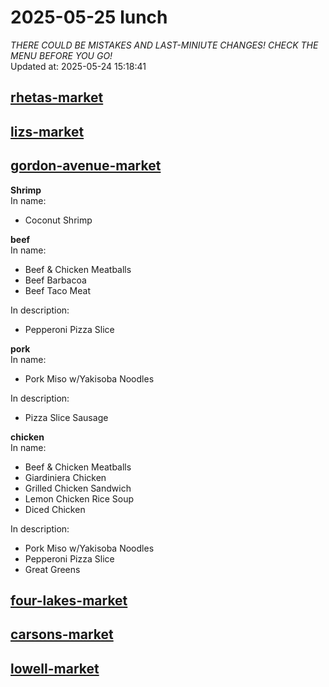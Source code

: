 # 2025-05-25 lunch  
*THERE COULD BE MISTAKES AND LAST-MINIUTE CHANGES! CHECK THE MENU BEFORE YOU GO!*  
Updated at: 2025-05-24 15:18:41  
## [rhetas-market](https://wisc-housingdining.nutrislice.com/menu/rhetas-market/lunch/2025-05-25)  
## [lizs-market](https://wisc-housingdining.nutrislice.com/menu/lizs-market/lunch/2025-05-25)  
## [gordon-avenue-market](https://wisc-housingdining.nutrislice.com/menu/gordon-avenue-market/lunch/2025-05-25)  
**Shrimp**  
In name:   
 - Coconut Shrimp  
  
**beef**  
In name:   
 - Beef & Chicken Meatballs  
 - Beef Barbacoa  
 - Beef Taco Meat  
  
In description:   
 - Pepperoni Pizza Slice  
  
**pork**  
In name:   
 - Pork Miso w/Yakisoba Noodles  
  
In description:   
 - Pizza Slice Sausage  
  
**chicken**  
In name:   
 - Beef & Chicken Meatballs  
 - Giardiniera Chicken  
 - Grilled Chicken Sandwich  
 - Lemon Chicken Rice Soup  
 - Diced Chicken  
  
In description:   
 - Pork Miso w/Yakisoba Noodles  
 - Pepperoni Pizza Slice  
 - Great Greens  
  
## [four-lakes-market](https://wisc-housingdining.nutrislice.com/menu/four-lakes-market/lunch/2025-05-25)  
## [carsons-market](https://wisc-housingdining.nutrislice.com/menu/carsons-market/lunch/2025-05-25)  
## [lowell-market](https://wisc-housingdining.nutrislice.com/menu/lowell-market/lunch/2025-05-25)  
  
